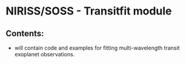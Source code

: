 # NIRISS/SOSS - Transitfit module

## Contents:

- will contain code and examples for fitting multi-wavelength transit exoplanet observations.  

